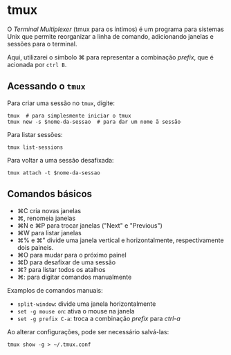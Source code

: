 tmux
====

O _Terminal Multiplexer_ (tmux para os íntimos) é um programa para sistemas Unix que permite reorganizar a linha de comando, adicionando janelas e sessões para o terminal.

Aqui, utilizarei o símbolo ⌘ para representar a combinação _prefix_, que é acionada por `ctrl B`.

Acessando o `tmux`
------------------

Para criar uma sessão no `tmux`, digite:

```
tmux  # para simplesmente iniciar o tmux
tmux new -s $nome-da-sessao  # para dar um nome ã sessão
```

Para listar sessões:

```
tmux list-sessions
```

Para voltar a uma sessão desafixada:

```
tmux attach -t $nome-da-sessao
```


Comandos básicos
----------------

- ⌘C cria novas janelas
- ⌘, renomeia janelas
- ⌘N e ⌘P para trocar janelas ("Next" e "Previous")
- ⌘W para listar janelas
- ⌘% e ⌘" divide uma janela vertical e horizontalmente, respectivamente dois paineis.
- ⌘O para mudar para o próximo painel
- ⌘D para desafixar de uma sessão
- ⌘? para listar todos os atalhos
- ⌘: para digitar comandos manualmente

Examplos de comandos manuais:

- `split-window`: divide uma janela horizontalmente
- `set -g mouse on`: ativa o mouse na janela
- `set -g prefix C-a`: troca a combinação _prefix_ para _ctrl-a_

Ao alterar configurações, pode ser necessário salvá-las:

```
tmux show -g > ~/.tmux.conf
```
